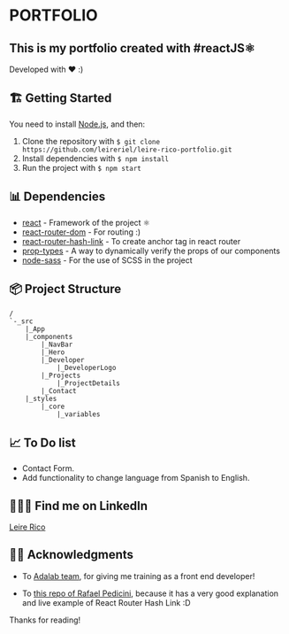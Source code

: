 # PORTFOLIO
## This is my portfolio created with #reactJS⚛

Developed with ❤️ :)

## 🏗 Getting Started

You need to install [Node.js](https://nodejs.org/), and then:
1. Clone the repository with `$ git clone https://github.com/leireriel/leire-rico-portfolio.git`
2. Install dependencies with `$ npm install`
3. Run the project with `$ npm start`


## 📊 Dependencies

* [react](https://www.npmjs.com/package/react) - Framework of the project ⚛ 
* [react-router-dom](https://www.npmjs.com/package/react-router-dom) - For routing :)
* [react-router-hash-link](https://www.npmjs.com/package/react-router-hash-link) - To create anchor tag in react router
* [prop-types](https://www.npmjs.com/package/prop-types) - A way to dynamically verify the props of our components
* [node-sass](https://www.npmjs.com/package/node-sass) - For the use of SCSS in the project 

## 📦 Project Structure
```
/
`-_src
    |_App
    |_components
        |_NavBar
        |_Hero
        |_Developer
            |_DeveloperLogo
        |_Projects
            |_ProjectDetails
        |_Contact
    |_styles
        |_core
            |_variables
```

## 📈 To Do list

* Contact Form.
* Add functionality to change language from Spanish to English.


## 👩🏻‍💻 Find me on LinkedIn
[Leire Rico](https://www.linkedin.com/in/leirerico/)

## 🙏🏿 Acknowledgments 

* To [Adalab team](https://github.com/adalab), for giving me training as a front end developer!

* To [this repo of Rafael Pedicini](https://github.com/rafrex/react-router-hash-link), because it has a very good explanation and live example of React Router Hash Link :D

Thanks for reading!